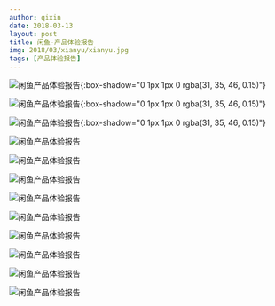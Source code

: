 ```yaml
---
author: qixin
date: 2018-03-13
layout: post
title: 闲鱼-产品体验报告
img: 2018/03/xianyu/xianyu.jpg
tags: [产品体验报告]
---
```


![闲鱼产品体验报告](/assets/img/2018/03/xianyu/xianyu-0.png "闲鱼产品体验报告"){:box-shadow="0 1px 1px 0 rgba(31, 35, 46, 0.15)"}

![闲鱼产品体验报告](/assets/img/2018/03/xianyu/xianyu-1.png "闲鱼产品体验报告"){:box-shadow="0 1px 1px 0 rgba(31, 35, 46, 0.15)"}

![闲鱼产品体验报告](/assets/img/2018/03/xianyu/xianyu-2.png "闲鱼产品体验报告"){:box-shadow="0 1px 1px 0 rgba(31, 35, 46, 0.15)"}

![闲鱼产品体验报告](/assets/img/2018/03/xianyu/xianyu-3.png "闲鱼产品体验报告")

![闲鱼产品体验报告](/assets/img/2018/03/xianyu/xianyu-4.png "闲鱼产品体验报告")

![闲鱼产品体验报告](/assets/img/2018/03/xianyu/xianyu-5.png "闲鱼产品体验报告")

![闲鱼产品体验报告](/assets/img/2018/03/xianyu/xianyu-6.png "闲鱼产品体验报告")

![闲鱼产品体验报告](/assets/img/2018/03/xianyu/xianyu-7.png "闲鱼产品体验报告")

![闲鱼产品体验报告](/assets/img/2018/03/xianyu/xianyu-8.png "闲鱼产品体验报告")

![闲鱼产品体验报告](/assets/img/2018/03/xianyu/xianyu-9.png "闲鱼产品体验报告")

![闲鱼产品体验报告](/assets/img/2018/03/xianyu/xianyu-10.png "闲鱼产品体验报告")

![闲鱼产品体验报告](/assets/img/2018/03/xianyu/xianyu-11.png "闲鱼产品体验报告")
